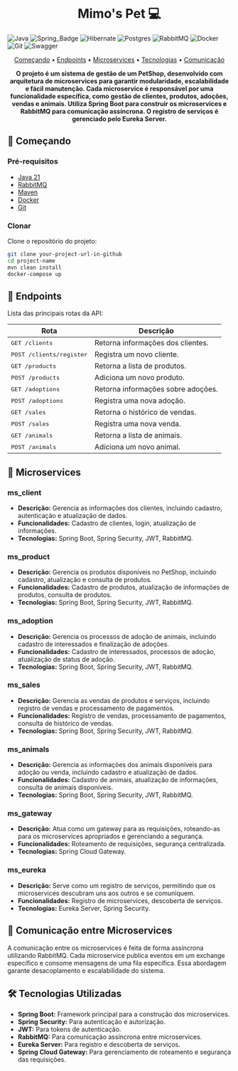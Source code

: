 [RabbitMQ]: https://img.shields.io/badge/Rabbitmq-FF6600?style=for-the-badge&logo=rabbitmq&logoColor=white
[Spring]: https://img.shields.io/badge/spring-%236DB33F.svg?style=for-the-badge&logo=spring&logoColor=white
[Swagger]: https://img.shields.io/badge/-Swagger-%23Clojure?style=for-the-badge&logo=swagger&logoColor=white
[Docker]: https://img.shields.io/badge/docker-%230db7ed.svg?style=for-the-badge&logo=docker&logoColor=white
[Git]: https://img.shields.io/badge/git-%23F05033.svg?style=for-the-badge&logo=git&logoColor=white
[GraphQL]: https://img.shields.io/badge/GraphQL-e10098?style=for-the-badge&logo=graphql
[Java]: https://img.shields.io/badge/java-%23ED8B00.svg?style=for-the-badge&logo=openjdk&logoColor=white
[Spring_Badge]: https://img.shields.io/badge/spring-%236DB33F.svg?style=for-the-badge&logo=spring&logoColor=white
[Postgres]: https://img.shields.io/badge/postgres-%23316192.svg?style=for-the-badge&logo=postgresql&logoColor=white
[Hibernate]: https://img.shields.io/badge/Hibernate-59666C?style=for-the-badge&logo=Hibernate&logoColor=white
[Postman]: https://img.shields.io/badge/Postman-FF6C37?style=for-the-badge&logo=postman&logoColor=white
[AWS]: https://img.shields.io/badge/AWS-%23FF9900.svg?style=for-the-badge&logo=amazon-aws&logoColor=white

<h1 align="center" style="font-weight: bold;">Mimo's Pet 💻</h1>

![Java][Java]
![Spring_Badge][Spring]
![Hibernate][Hibernate]
![Postgres][Postgres]
![RabbitMQ][RabbitMQ]
![Docker][Docker]
![Git][Git]
![Swagger][Swagger]

<p align="center">
 <a href="#getting-started">Começando</a> • 
  <a href="#api-endpoints">Endpoints</a> •
 <a href="#microservices">Microservices</a> •
 <a href="#tecnologias">Tecnologias</a> •
 <a href="#comunicacao">Comunicação</a>
 
</p>

<p align="center">
  <b>O projeto é um sistema de gestão de um PetShop, desenvolvido com arquitetura de microservices para garantir modularidade, escalabilidade e fácil manutenção. Cada microservice é responsável por uma funcionalidade específica, como gestão de clientes, produtos, adoções, vendas e animais. Utiliza Spring Boot para construir os microservices e RabbitMQ para comunicação assíncrona. O registro de serviços é gerenciado pelo Eureka Server.</b>
</p>

<h2 id="getting-started">🚀 Começando </h2>

### Pré-requisitos

- [Java 21](https://www.oracle.com/java/technologies/javase/jdk17-archive-downloads.html)
- [RabbitMQ](https://www.rabbitmq.com/)
- [Maven](https://maven.apache.org/)
- [Docker](https://www.docker.com/)
- [Git](https://git-scm.com/)

### Clonar

Clone o repositório do projeto:

```bash
git clone your-project-url-in-github
cd project-name
mvn clean install
docker-compose up
```

<h2 id="api-endpoints">📍 Endpoints</h2>
Lista das principais rotas da API:

| Rota                              | Descrição                                         |
|-----------------------------------|---------------------------------------------------|
| <kbd>GET /clients</kbd>           | Retorna informações dos clientes.                 |
| <kbd>POST /clients/register</kbd> | Registra um novo cliente.                         |
| <kbd>GET /products</kbd>          | Retorna a lista de produtos.                      |
| <kbd>POST /products</kbd>         | Adiciona um novo produto.                         |
| <kbd>GET /adoptions</kbd>         | Retorna informações sobre adoções.                |
| <kbd>POST /adoptions</kbd>        | Registra uma nova adoção.                         |
| <kbd>GET /sales</kbd>             | Retorna o histórico de vendas.                    |
| <kbd>POST /sales</kbd>            | Registra uma nova venda.                          |
| <kbd>GET /animals</kbd>           | Retorna a lista de animais.                       |
| <kbd>POST /animals</kbd>          | Adiciona um novo animal.                          |

<h2 id="microservices">🔧 Microservices</h2>

### ms_client

- **Descrição:** Gerencia as informações dos clientes, incluindo cadastro, autenticação e atualização de dados.
- **Funcionalidades:** Cadastro de clientes, login, atualização de informações.
- **Tecnologias:** Spring Boot, Spring Security, JWT, RabbitMQ.

### ms_product

- **Descrição:** Gerencia os produtos disponíveis no PetShop, incluindo cadastro, atualização e consulta de produtos.
- **Funcionalidades:** Cadastro de produtos, atualização de informações de produtos, consulta de produtos.
- **Tecnologias:** Spring Boot, Spring Security, JWT, RabbitMQ.

### ms_adoption

- **Descrição:** Gerencia os processos de adoção de animais, incluindo cadastro de interessados e finalização de adoções.
- **Funcionalidades:** Cadastro de interessados, processos de adoção, atualização de status de adoção.
- **Tecnologias:** Spring Boot, Spring Security, JWT, RabbitMQ.

### ms_sales

- **Descrição:** Gerencia as vendas de produtos e serviços, incluindo registro de vendas e processamento de pagamentos.
- **Funcionalidades:** Registro de vendas, processamento de pagamentos, consulta de histórico de vendas.
- **Tecnologias:** Spring Boot, Spring Security, JWT, RabbitMQ.

### ms_animals

- **Descrição:** Gerencia as informações dos animais disponíveis para adoção ou venda, incluindo cadastro e atualização de dados.
- **Funcionalidades:** Cadastro de animais, atualização de informações, consulta de animais disponíveis.
- **Tecnologias:** Spring Boot, Spring Security, JWT, RabbitMQ.

### ms_gateway

- **Descrição:** Atua como um gateway para as requisições, roteando-as para os microservices apropriados e gerenciando a segurança.
- **Funcionalidades:** Roteamento de requisições, segurança centralizada.
- **Tecnologias:** Spring Cloud Gateway.

### ms_eureka

- **Descrição:** Serve como um registro de serviços, permitindo que os microservices descubram uns aos outros e se comuniquem.
- **Funcionalidades:** Registro de microservices, descoberta de serviços.
- **Tecnologias:** Eureka Server, Spring Security.

<h2 id="comunicacao">🔗 Comunicação entre Microservices</h2>

A comunicação entre os microservices é feita de forma assíncrona utilizando RabbitMQ. Cada microservice publica eventos em um exchange específico e consome mensagens de uma fila específica. Essa abordagem garante desacoplamento e escalabilidade do sistema.

<h2 id="tecnologias">🛠️ Tecnologias Utilizadas</h2>

- **Spring Boot:** Framework principal para a construção dos microservices.
- **Spring Security:** Para autenticação e autorização.
- **JWT:** Para tokens de autenticação.
- **RabbitMQ:** Para comunicação assíncrona entre microservices.
- **Eureka Server:** Para registro e descoberta de serviços.
- **Spring Cloud Gateway:** Para gerenciamento de roteamento e segurança das requisições.

